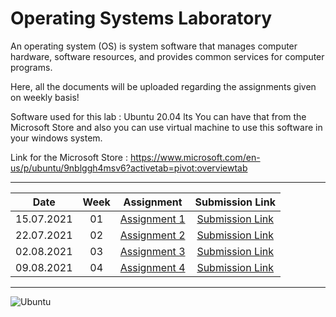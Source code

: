 # Operating Systems Laboratory
An operating system (OS) is system software that manages computer hardware, software resources, and provides common services for computer programs.

Here, all the documents will be uploaded regarding the assignments given on weekly basis!

Software used for this lab : Ubuntu 20.04 lts
You can have that from the Microsoft Store and also you can use virtual machine to use this software in your windows system.

Link for the Microsoft Store : https://www.microsoft.com/en-us/p/ubuntu/9nblggh4msv6?activetab=pivot:overviewtab

*******************************************************
|Date | Week | Assignment | Submission Link |
|:-:|:-:|:-:|:-:|
|15.07.2021|01| [Assignment 1](https://github.com/abhisheks008/Fifth-Semester-UEMK-2019-2023-Batch/tree/main/OPERATING%20SYSTEMS%20LAB/I_1_OS%20Lab_A1_15.07.2021.pdf)| [Submission Link](https://docs.google.com/forms/d/1mGie6Z8hSaKVsED5Uq_C7wSLkLEOSLpVCpTE1Yzo05s/edit)
|22.07.2021|02| [Assignment 2](https://github.com/abhisheks008/Fifth-Semester-UEMK-2019-2023-Batch/blob/main/OPERATING%20SYSTEMS%20LAB/I_1_OS%20Lab_A2_26.07.2021.pdf)| [Submission Link](https://docs.google.com/forms/d/1mGie6Z8hSaKVsED5Uq_C7wSLkLEOSLpVCpTE1Yzo05s/closedform)
|02.08.2021|03| [Assignment 3](https://github.com/abhisheks008/Fifth-Semester-UEMK-2019-2023-Batch/blob/main/OPERATING%20SYSTEMS%20LAB/I_1_OS%20Lab_A3_02.08.2021.pdf)| [Submission Link](https://docs.google.com/forms/d/e/1FAIpQLSfq4IM40PSF1nutvjYE9iFZHN6SPTHs2D9asBCT5MQ_TzbOAg/viewform)
|09.08.2021|04| [Assignment 4](https://github.com/abhisheks008/Fifth-Semester-UEMK-2019-2023-Batch/blob/main/OPERATING%20SYSTEMS%20LAB/I_1_OS%20Lab_A4_09.08.2021.pdf) | [Submission Link]() |

*********************************************************
<img alt="Ubuntu" src="https://img.shields.io/badge/Ubuntu-E95420?style=for-the-badge&logo=ubuntu&logoColor=white" />
